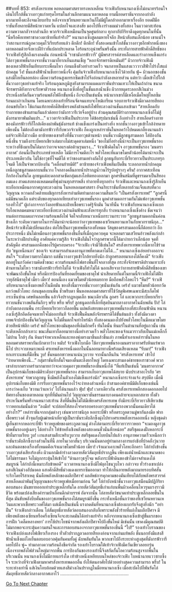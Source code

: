 ##บทที่ 853: ศรสังหารเทพ
หอหลอมศาสตราทรงหกเหลี่ยม
จ้าวเฟิงกับหนานกงเซิ่งไม่อนาทรร้อนใจ เดินไปใกล้ชั้นวางอาวุธเก่าทรุดโทรมในส่วนลึกตามแนวเตาหลอม
ยามนี้ยอดราชันจากกองกำลังมากมายอึ้งตะลึงจนเงียบกริบ
หลังจากเซวียนหยวนเหวินก็ไม่มีผู้ใดกล้าออกมาหาเรื่องอีก
ยอดฝีมือราชันทั้งหลายมีสีหน้าหวาดหวั่น แปลกใจและสงสัย มองไปที่เงาร่างผมม่วงทั้งสอง ในแววตาสะท้อนความหวาดกลัวจากส่วนลึก
พวกจ้าวเฟิงเหมือนเป็นจุดศูนย์กลาง ทุกอากัปกิริยาดึงดูดทุกคนในที่นั้น
“นี่หรือคือเทพราชาดวงตาซ้ายที่แท้จริง?”
หนานกงเซิ่งสูดลมหายใจลึก สีหน้าสับสนเล็กน้อย เขาแน่ใจว่าสถานการณ์ถูกควบคุมไว้เรียบร้อยแล้ว
ตึกตึก! ตึกตึก!
ทั้งสองคนเข้าใกล้ชั้นวางอาวุธอีกฟากหนึ่งของเตาหลอมด้วยจังหวะฝีก้าวที่แปลกประหลาด
ไอร้อนระอุน่าพรั่นพรึงนั้น กระทั่งกายสายฟ้าศักดิ์สิทธิ์ของจ้าวเฟิงยังรู้สึกถึงแรงกดดัน
ก่อนหน้านี้ ‘ราชามังกรฟ้าวารี’ ผู้มีพรสวรรค์สายเลือดและร่างกายแข็งแกร่งได้อาวุธเทพชั้นรองจากชั้นวางมาก็ยากเย็นแสนเข็ญ
“หอกจักรพรรดิเหมันต์!”
ผิวกายจ้าวเฟิงมีของเหลวสีฟ้าเย็นเยียบกระเพื่อมไหว ก่อนแข็งตัวอย่างรวดเร็ว จนกลายเป็นแสงแวววาวสีฟ้าโปร่งใสแผ่ปกคลุม
วิ้ง!
ชั้นแสงสีฟ้าน้ำแข็งยาวหนึ่งจั้ง คุ้มกันจ้าวเฟิงกับหนานกงเซิ่งไว้ด้วยกัน
ฟู่~
ผิวนอกของชั้นแสงมีไอเย็นลอยล่อง เมื่อความร้อนสูงแทรกซึมเข้าไปจึงอ่อนกำลังลงหลายส่วน
แต่ทว่า เมื่อเข้าไปใกล้ชั้นวางอาวุธอย่างแท้จริง ไอร้อนอุณหภูมิสูงยังสามารถแผดเผาราชันปราณเทวะให้เป็นเถ้าถ่าน ขนาดจักรพรรดิยังยากจะรักษาตัวรอด
หนานกงเซิ่งที่อยู่ในชั้นแสงน้ำแข็ง ผิวกายผุดระลอกสีเงินม่วง ประหนึ่งสกัดกั้นความร้อนพลังไฟอีกขั้นหนึ่ง
ถึงจะเป็นเช่นนั้น หน้าผากเขาก็มีเหงื่อเม็ดใหญ่ไหลซึม ร้อนผะผ่าวเกินทน โดยเฉพาะสองเท้าที่ร้อนจัดจนแทบจะไหม้เกรียม
รอบกายจ้าวเฟิงมีลวดลายสีทองอ่อนขยับไหว ใช้แก่นแท้กายศักดิ์สิทธิ์ทรงพลังต้านพลังไฟที่ทะลวงผ่านชั้นแสงเข้ามา
“สายเลือดกับร่างกายของข้าผสานกันแล้วด้อยกว่ามังกรวารีเว่ยจิ้งอยู่บ้าง ส่วนคุณสมบัติร่างกายหนานกงเซิ่งก็ไม่สู้มังกรมายาพันผันแปร...”
แววตาจ้าวเฟิงเป็นประกาย ได้ข้อสรุปมาเช่นนี้
ถึงอย่างไร สายเลือดร่างกายของมังกรฟ้าวารีก็ใกล้เคียงเผ่าพันธุ์มังกรแท้ ช่างแข็งแกร่งเป็นอย่างยิ่ง
หากชั้นวางอาวุธเข้าใกล้ง่ายดายเพียงนั้น ไม่ต้องถึงตามังกรฟ้าวารีกับพวกจ้าวเฟิง ก็คงถูกเหล่าราชันในหอคว้าไปหมดเกลี้ยงนานแล้ว
แต่จ้าวเฟิงไม่วางมือ
ตาซ้ายของเขาตรึงที่ชั้นวางอาวุธด้านหน้า
บนชั้นวางมีลูกธนูสามดอก โล่ป้องกันหนึ่งชิ้น รวมถึงกระบี่หยกเขียวเล่มบางไม่สะดุดตาเล่มหนึ่ง
‘ของไม่กี่อย่างนี้น่าจะเป็นอาวุธเทพชั้นรอง ระหว่างที่ชิงมาเป็นได้มากว่าอาจเจอแรงต่อต้านรุนแรง...”
จ้าวเฟิงคิดในใจ
อาวุธเทพชั้นรอง ‘มนตราอากาศ’ ก่อนนี้เป็นประเภทช่วยเหลือ ไม่มีการโจมตีอะไร
พลั่วโลหะที่แมวขโมยตัวน้อยได้มาน่าจะเป็นประเภทเดียวกัน ไม่ใช่อาวุธที่โจมตีได้
ทว่าของสามอย่างถัดไป ลูกธนูกับกระบี่เรียวยาวเป็นประเภทรุกโจมตี โล่เป็นจำพวกป้องกัน
“เคลื่อนย้ายมิติ!”
ตาซ้ายของจ้าวเฟิงพลันเปิดขึ้น ระลอกลายน้ำปกคลุมเหนือลูกธนูสามดอกบนชั้นวาง
ใจกลางคลื่นลายน้ำปรากฏน้ำวนไร้รูปอยู่รางๆ
ครืน!
อากาศสะเทือนกึกก้องในทันใด ลูกธนูแต่ละดอกสาดซัดกลุ่มแสงโลหิตทองออกมา
ลูกศรขึ้นสนิมที่ดูธรรมดาเป็นสีทองอมแดง สาดแสงทองแหลมคมที่พุ่งผ่านทุกสรรพสิ่ง ทำลายทิ้งทุกอย่าง
จ้าวเฟิงและหนานกงเซิ่งรู้สึกเย็นยะเยือกเหมือนอากาศถูกทะลวงผ่าน
ในหอหลอมศาสตรา อัจฉริยะราชันทั้งหลายล้วนเจ็บแสบที่ดวงวิญญาณ หวาดกลัวคล้ายเผชิญการสังหารอำมหิตท่ามกลางความสิ้นหวัง
“เป็นศรสังหารเทพ!”
“ลูกศรนี้แม้มีขนาดเล็ก แต่ระดับของทุกดอกเทียบเท่าอาวุธเทพชั้นรอง มูลค่าสามดอกรวมกันไม่แพ้อาวุธเทพชั้นรองทั่วไป”
ผู้เก่งกาจจากวังลอยฟ้าและฝ่ายเชื้อพระวงศ์รู้จักมัน
วินาทีนั้น จ้าวเฟิงกับหนานกงเซิ่งแบกรับไอแหลมคมหนาวยะเยือกซึ่งทะลวงผ่านดินฟ้าและสังหารทุกสิ่ง
ร่างหนานกงเซิ่งแข็งค้าง ชัดเจนว่าทนต่อการแผดเผาจากความร้อนพลังไฟ จิตใจกลับหนาวเหน็บกระวนกระวาย
“ลูกธนูสามดอกนั่นค่อนข้างเล็ก ระดับความยากในการได้มาน่าจะน้อยกว่าอาวุธเทพของเซวียนหยวนเหวินกับพวกราชนิกุล...”
สีหน้าจ้าวเฟิงไม่เปลี่ยนแปลง
ต่อให้เป็นอาวุธเทพชั้นรองทั้งหมด วัสดุของศรสามดอกนี้ก็ด้อยกว่า
อีกประการหนึ่ง มันไม่เหมือนอาวุธเทพชั้นรองชิ้นอื่นที่เมื่อถูกควบคุม จะหลอมรวมเสวียนอ้าวพลังแก่กล้าในระหว่างฝึกบำเพ็ญ
อาศัยแค่ความรู้สึก จ้าวเฟิงก็มั่นใจว่าลูกศรพวกนี้ได้มาง่ายกว่าเล็กน้อย
จุดที่สำคัญคือ ศรสามดอกคือของไร้ผู้ครอบครอง
“จ้าวเฟิง เจ้ามีวิธีเช่นใด? ศรสังหารเทพพวกนี้หากใช้ร่วมกับ ‘ธนูเหนือนภา’ ของเจ้า จะสามารถสำแดงอานุภาพที่คาดเดาไม่ได้...”
หนานกงเซิ่งเอ่ยอย่างออกจะสนใจ
“ระดับความยากไม่มาก แต่ชั้นวางอาวุธเข้าใกล้ยากยิ่งนัก ถ้าลูกศรลอยมาเองได้ก็คงดี”
จ้าวเฟิงตกอยู่ในภวังค์ความคิดชั่วขณะ
ความร้อนพลังไฟตรงพื้นที่ใจกลางที่สุด กระทั่งจักรพรรดิปราณเทวะยังต้านทานไม่ไหว
ราชามังกรฟ้าวารีทำไม่ได้ จ้าวเฟิงก็ทำไม่ได้ นอกเสียจากว่ากายสายฟ้าศักดิ์สิทธิ์ของเขาจะพัฒนาถึงขั้นใหม่ หรือมีการป้องกันที่ยอดเยี่ยมของธาตุไฟ
น่าเสียดายก็แต่ในยามนี้จ้าวเฟิงไม่ได้ฝึกวายุอัสนีธาตุไฟ
เมี้ยว เมี้ยว!
ตอนนี้เอง แมวขโมยตัวน้อยเผยกาย มือถือพลั่วโลหะไว้
“หืม?”
จ้าวเฟิงกับหนานกงเซิ่งมองพลั่วในมือมัน
ของสิ่งนี้มาจากชั้นวางอาวุธนั่นเช่นกัน
เคร้ง!
แมวขโมยตัวน้อยกวัดแกว่งพลั่วโลหะ ก่อนขุดลงบนพื้น
ชั่วพริบตา พื้นหอหลอมศาสตราที่ใช้วัสดุพิเศษเฉพาะมีสะเก็ดไฟกระเซ็นซ่าน เศษหินลอยขึ้น แล้วจึงปรากฏหลุมเล็ก
ขณะเดียวกัน ลูกศร โล่ และพวกกระบี่หยกเรียวยาวบนชั้นวางพลันสั่นกึกๆ
พรึ่บ พรึ่บ พรึ่บ!
ลูกธนูดอกที่เล็กที่สุดบินมากลางอากาศในฉับพลัน
ปัง!
โล่กำบังตกลงบนพื้น กระบี่หยกเรียวยาวก็ลอยขึ้น แผ่พลังสยบของอาวุธเทพชั้นรองที่สะเทือนฟ้าดิน
หนานกงเซิ่งรู้สึกอึดอัดจนหายใจไม่ออกทันที
จ้าวเฟิงฟื้นคืนพลังจักรพรรดิได้ขั้นต้นแล้ว ทั้งยังมีดวงตาเทพเจ้าปกป้องชั้นจิตวิญญาณ จึงไม่ตื่นตกใจเท่าไหร่นัก
ทั้งสองคนมองไปยังพลั่วโลหะในมือแมวขโมยด้วยสีหน้าพิลึก
เคร้ง!
พลั่วโลหะของมันขุดลงที่เดิมอีกครั้ง
ทันใดนั้น หินแร่ในตำนานที่อยู่แถวนั้น เช่นระดับเหล็กกล้าเทวะ ขณะสั่นเทาก็ลอยมาทางนี้อย่างรวดเร็ว
พลั่วโลหะของเจ้าแมวราวกับเป็นแม่เหล็กก็ไม่ปาน
ใกล้ๆ กัน หินแร่จำพวกเหล็กและทองพุ่งตรงมาชิ้นแล้วชิ้นเล่า
ภาพนี้ทำเอาเหล่าราชันในหอหลอมศาสตราพากันเบิกตากว้าง
หมับ!
จ้าวเฟิงโบกมือ ใช้อาวุธเทพชั้นรองมนตราอากาศรับหินแร่พวกนี้ไป
ประจวบเหมาะพอดี ศรเทพสังหารหนึ่งดอกในนั้นลอยมาทางนี้พร้อมเสียงแหลม
“รับมา!”
จ้าวเฟิงยกเกราะแขนที่มือขึ้น
วูบ!
ชั้นหมอกขาวหนาแน่นวูบวาบ จากนั้นกลืนกิน ‘ศรสังหารเทพ’ เข้าไป
“ง่ายดายเพียงนี้...”
กลุ่มราชันที่กลั้นใจมองตื่นตะลึงยกใหญ่
โดยเฉพาะสามองค์ชายของราชวงศ์ พวกเขาลำบากตรากตรำมากมายกว่าจะควบคุมอาวุธเทพชั้นรองชิ้นหนึ่งได้
“ที่แท้เป็นเช่นนี้ ‘มนตราอากาศ’ เป็นอุปกรณ์เก็บของมิติระดับอาวุธเทพชั้นรอง สามารถเก็บอาวุธเทพได้สบาย นับประสาอะไรกับ ‘ศรสังหารเทพ’ จำพวกลูกธนู ซึ่งมีพลังในตัวเองไม่แข็งแกร่งนัก”
หนานกงเซิ่งกระจ่างแจ้ง
สรุปคือ เมื่อมีอุปกรณ์เก็บของมิติ การรับอาวุธเทพชั้นรองไว้จะง่ายลงส่วนหนึ่ง
ถ้าสามองค์ชายมีมิติเก็บของเช่นนี้ เกรงว่าคงเก็บ ‘ขวานเว้าแหว่ง’ ไปได้นานแล้ว
ฟุ่บ! ฟุ่บ!
เวลาเดียวกัน ศรสังหารเทพอีกสองดอกลอยไปทิศทางอื่นของเตาหลอม
ทุกที่ที่มันผ่านไป วิญญาณราชันธรรมดาบางคนคล้ายจะแหลกสลาย ทั้งตัวประหวั่นพรั่นพรึงจนหนาวสะท้าน
สิ่งที่ตื่นขึ้นไม่ได้มีเพียงศรสังหารเทพ ยังมีกระบี่เรียวยาวสีเขียวเข้มราวหยกเล่มนั้นด้วย
“ลงมือ! จะปล่อยให้สองโจรครอบครองอาวุธเทพชั้นรองพวกนั้นคนเดียวได้อย่างไร?”
เหล่าราชันจากกลุ่มต่างๆ เช่นพวกราชนิกุล หอกระบี่ฟ้า หรือตระกูลตวนมู่พากันลงมือ
ฟากเชื้อพระวงศ์ ลั่วจุนกับผู้เฒ่าหน้าเหี่ยวผู้เป็นราชันระดับลึกซึ้งมุ่งไปทางศรเทพสังหารดอกหนึ่ง
หญิงชุดดำผู้เย็นชาจากหอกระบี่ฟ้า จ้าวหยูเฟยของตระกูลตวนมู่ ต่างไล่ตามกระบี่เรียวยาวราวหยก
“จะมองดูอาวุธเทพชั้นรองอยู่เฉยๆ ได้อย่างไร ให้ข้าหยั่งเชิงพลังของสองคนชั่วนั่นสักหน่อย”
สตรีชุดแดงฝั่งหอกระบี่ฟ้ายิ้มราบเรียบ
วูบ!
เงาแสงสามสีกะพริบวูบวาบ สตรีชุดแดงโบยบินไปแล้ว อานุภาพความเร็วเหนือกว่าราชันระดับลึกซึ้งบางส่วนในที่นี้
ภายในเวลาสั้นๆ บริเวณนั้นตกอยู่ท่ามกลางการแย่งชิงที่บ้าคลั่งวุ่นวาย
และต้นตอของเรื่องทั้งหมดคือเจ้าแมวขโมยตัวน้อย
เมี้ยว!
เจ้าแมวเคาะพลั่วโลหะอีกครา โล่กำบังข้างชั้นวางอาวุธส่งเสียงร้องหึ่ง ผิวนอกมีเค้าร่างลวดลายสัตว์สัมฤทธิ์ปรากฏขึ้น
เพียงแต่น้ำหนักและขนาดของโล่ไม่ธรรมดา จึงไม่ถูกกระตุ้นให้เข้าไป
“ด้านอาวุธจู่โจม พลังกระบี่ฟ้าดินของข้าไม่อาจสำแดงได้สมบูรณ์ โล่กำบังนี้เหมาะกับข้าพอดี”
แววตาหนานกงเซิ่งมีไฟลุกโชนวูบไหว
กล่าวจบ ทั่วร่างเขาเปล่งแสงสีเงินม่วงอัปมงคล แสงศักดิ์สิทธิ์ม่วงแดงแทรกซึมออกมา ทำให้กลิ่นอายพลังมากมายรอบทิศสั่นระริกโดยไร้สาเหตุ
นั่นคือพลังหลักของผลึกปีศาจ!
ผลลัพธ์การคุกคามของมันเทียบได้กับพลังพรสวรรค์สายเลือดเผ่าพันธุ์วิญญาณของจ้าวหยูเฟยเมื่อยามก่อน
วืด!
โล่กำบังหน้าชั้นวางอาวุธเสมือนมีปฏิกิริยาตอบสนอง มันขยายออกเท่าประตูเหล็กทันใด ลายสัตว์สัมฤทธิ์เก่าแก่บนพื้นผิวเคลื่อนไหวรุนแรงราวมีชีวิต พร้อมเปล่งเสียงคำรามป่าเถื่อนดึกดำบรรพ์
ถัดจากนั้น โล่ลายสัตว์ขนาดเท่าประตูเหล็กลอยขึ้นในที่สุด มันขับพลังบีบคั้นของอาวุธเทพชั้นรองได้สมบูรณ์ยิ่งขึ้น กระทั่งเหนือชั้นกว่าของที่เซวียนหยวนเหวินและพวกเชื้อพระวงศ์ได้มา
แต่เมื่อเป็นเช่นนี้ แรงกดดันที่หนานกงเซิ่งต้องแบกรับจึงสูงยิ่งนัก
“อย่าฝืน”
จ้าวเฟิงกล่าวเตือน โล่สัมฤทธิ์ลายสัตว์ตอบสนองกลับก็เพราะพลังชั่วร้ายที่แฝงในผลึกปีศาจ
มีเพียงพลังของเซียนหรือครึ่งเซียนจึงจะสะกดมันได้อย่างแท้จริง
หลังจากหนานกงเซิ่งเข้าสู่ขั้นแรกของการฝึก ‘เคล็ดหลางหยา’ การใช้ประโยชน์จากพลังผลึกปีศาจไปถึงขั้นใหม่
มิเช่นนั้น เขาคงมีคุณสมบัติไม่มากพอจะกระตุ้นความสนใจและการตอบสนองจากอาวุธเทพชั้นรองชิ้นนี้
“ไป!”
รองเท้าโบราณของจ้าวเฟิงเปล่งแสงไฟเขียวเรืองรอง ทั่วตัวปรากฏลวดลายสีทองอ่อนจากแก่นแท้พลัง
ชั้นนอกยังมีแสงสีฟ้าน้ำแข็งแผ่ไอเย็นตลบอบอวลคุ้มกันคนทั้งคู่
ฉับพลันทันใด พวกเขาไปถึงระยะห่างสูงสุดที่มังกรฟ้าวารีเคยไปถึง
พู่~
ท่ามกลางความร้อนถึงขีดจำกัด รองเท้าโบราณใต้เท้าจ้าวเฟิงมีควันเขียวลอยกรุ่น
เนื่องจากพลังไฟส่วนใหญ่มาจากพื้น การป้องกันของรองเท้านี้จึงสกัดกั้นไอความร้อนสูงจากพื้นในบริเวณนั้น
หนานกงเซิ่งไม่มีกายแกร่งใด เท้าข้างหนึ่งเหยียบบนไหล่ของจ้าวเฟิง ใบหน้าฉายแววซาบซึ้งใจ ระหว่างที่จ้าวเฟิงตามหาศรสังหารเทพดอกอื่น ยังให้ตนอาศัยไปด้วยอย่างสุดความสามารถ
พรึ่บ!
ในระยะห่างเท่านี้ แส้เงินโอบล้อมด้วยแสงสีม่วงเงินปรากฏในมือหนานกงเซิ่ง เมื่อสะบัดไปก็พันรัดโล่สัมฤทธิ์ลายสัตว์กลางอากาศเอาไว้
.....................................................


[Go To Next Chapter]( ./91.md)